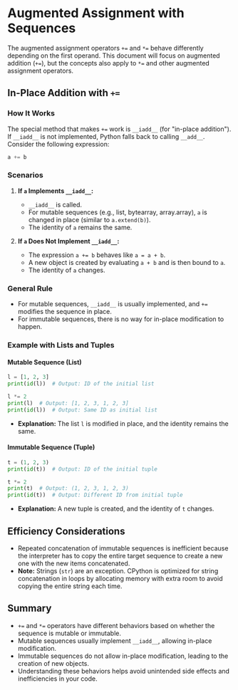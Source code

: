 # Augmented Assignment with Sequences

The augmented assignment operators `+=` and `*=` behave differently depending on the first operand. This document will focus on augmented addition (`+=`), but the concepts also apply to `*=` and other augmented assignment operators.

## In-Place Addition with `+=`

### How It Works
The special method that makes `+=` work is `__iadd__` (for "in-place addition"). If `__iadd__` is not implemented, Python falls back to calling `__add__`. Consider the following expression:
```python
a += b
```

### Scenarios
1. **If `a` Implements `__iadd__`:**
   - `__iadd__` is called.
   - For mutable sequences (e.g., list, bytearray, array.array), `a` is changed in place (similar to `a.extend(b)`).
   - The identity of `a` remains the same.

2. **If `a` Does Not Implement `__iadd__`:**
   - The expression `a += b` behaves like `a = a + b`.
   - A new object is created by evaluating `a + b` and is then bound to `a`.
   - The identity of `a` changes.

### General Rule
- For mutable sequences, `__iadd__` is usually implemented, and `+=` modifies the sequence in place.
- For immutable sequences, there is no way for in-place modification to happen.

### Example with Lists and Tuples

#### Mutable Sequence (List)
```python
l = [1, 2, 3]
print(id(l))  # Output: ID of the initial list

l *= 2
print(l)  # Output: [1, 2, 3, 1, 2, 3]
print(id(l))  # Output: Same ID as initial list
```
- **Explanation:** The list `l` is modified in place, and the identity remains the same.

#### Immutable Sequence (Tuple)
```python
t = (1, 2, 3)
print(id(t))  # Output: ID of the initial tuple

t *= 2
print(t)  # Output: (1, 2, 3, 1, 2, 3)
print(id(t))  # Output: Different ID from initial tuple
```
- **Explanation:** A new tuple is created, and the identity of `t` changes.

## Efficiency Considerations

- Repeated concatenation of immutable sequences is inefficient because the interpreter has to copy the entire target sequence to create a new one with the new items concatenated.
- **Note:** Strings (`str`) are an exception. CPython is optimized for string concatenation in loops by allocating memory with extra room to avoid copying the entire string each time.

## Summary

- `+=` and `*=` operators have different behaviors based on whether the sequence is mutable or immutable.
- Mutable sequences usually implement `__iadd__`, allowing in-place modification.
- Immutable sequences do not allow in-place modification, leading to the creation of new objects.
- Understanding these behaviors helps avoid unintended side effects and inefficiencies in your code.
